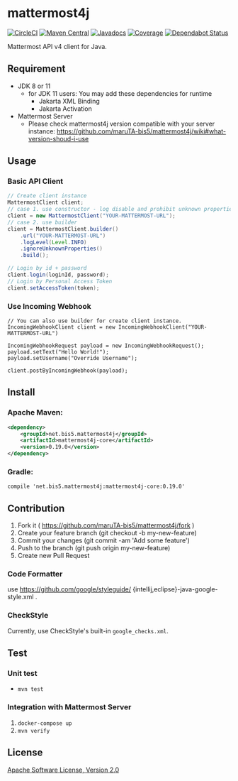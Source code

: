 mattermost4j
============

[![CircleCI](https://circleci.com/gh/maruTA-bis5/mattermost4j.svg?style=svg)](https://circleci.com/gh/maruTA-bis5/mattermost4j)
[![Maven Central](https://maven-badges.herokuapp.com/maven-central/net.bis5.mattermost4j/mattermost4j-core/badge.svg)](https://maven-badges.herokuapp.com/maven-central/net.bis5.mattermost4j/mattermost4j-core)
[![Javadocs](http://javadoc.io/badge/net.bis5.mattermost4j/mattermost4j-core.svg)](http://javadoc.io/doc/net.bis5.mattermost4j/mattermost4j-core)
[![Coverage](https://sonarcloud.io/api/project_badges/measure?project=net.bis5.mattermost4j%3Amattermost4j-parent&metric=coverage)](https://sonarcloud.io/dashboard?id=net.bis5.mattermost4j%3Amattermost4j-parent)
[![Dependabot Status](https://api.dependabot.com/badges/status?host=github&repo=maruTA-bis5/mattermost4j)](https://dependabot.com)

Mattermost API v4 client for Java.

## Requirement
- JDK 8 or 11
	- for JDK 11 users: You may add these dependencies for runtime
		- Jakarta XML Binding
		- Jakarta Activation
- Mattermost Server
    - Please check mattermost4j version compatible with your server instance:
    https://github.com/maruTA-bis5/mattermost4j/wiki#what-version-shoud-i-use
    
## Usage
### Basic API Client
```java
// Create client instance
MattermostClient client;
// case 1. use constructor - log disable and prohibit unknown properties
client = new MattermostClient("YOUR-MATTERMOST-URL");
// case 2. use builder
client = MattermostClient.builder()
    .url("YOUR-MATTERMOST-URL")
	.logLevel(Level.INFO)
	.ignoreUnknownProperties()
	.build();

// Login by id + password
client.login(loginId, password);
// Login by Personal Access Token
client.setAccessToken(token);
```

### Use Incoming Webhook
```
// You can also use builder for create client instance.
IncomingWebhookClient client = new IncomingWebhookClient("YOUR-MATTERMOST-URL")

IncomingWebhookRequest payload = new IncomingWebhookRequest();
payload.setText("Hello World!");
payload.setUsername("Override Username");

client.postByIncomingWebhook(payload);
```

## Install
### Apache Maven:
```xml
<dependency>
	<groupId>net.bis5.mattermost4j</groupId>
	<artifactId>mattermost4j-core</artifactId>
	<version>0.19.0</version>
</dependency>
```

### Gradle:
```
compile 'net.bis5.mattermost4j:mattermost4j-core:0.19.0'
```

## Contribution
1. Fork it ( https://github.com/maruTA-bis5/mattermost4j/fork )
2. Create your feature branch (git checkout -b my-new-feature)
3. Commit your changes (git commit -am 'Add some feature')
4. Push to the branch (git push origin my-new-feature)
5. Create new Pull Request

### Code Formatter
use https://github.com/google/styleguide/ {intellij,eclipse}-java-google-style.xml .

### CheckStyle
Currently, use CheckStyle's built-in `google_checks.xml`.

## Test
### Unit test
- `mvn test`

### Integration with Mattermost Server
1. `docker-compose up`
2. `mvn verify`

## License
[Apache Software License, Version 2.0](LICENSE.txt)


